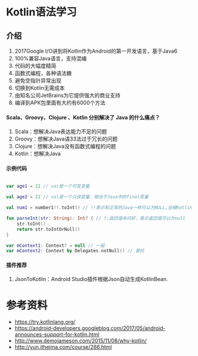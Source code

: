 # Kotlin语法学习

## 介绍

1. 2017Google I/O讲到将Kotlin作为Android的第一开发语言，基于Java6
1. 100%兼容Java语言，支持混编
2. 代码的大幅度精简
3. 函数式编程，各种语法糖
4. 避免空指针异常出现
5. 切换到Kotlin无需成本
6. 由知名公司JetBrains为它提供强大的商业支持
7. 编译到APK包里面有大约有6000个方法


#### Scala、Groovy、Clojure 、Kotlin 分别解决了 Java 的什么痛点？

1. Scala：想解决Java表达能力不足的问题
2. Groovy：想解决Java语33法过于冗长的问题
3. Clojure：想解决Java没有函数式编程的问题
4. Kotlin：想解决Java

#### 示例代码
```Kotlin

var age1 = 22 // var是一个可变变量

val age2 = 22 // val是一个只读变量，相当于Java中的final变量

val num1 = number1!!.toInt() // !!表示和正常的Java一样可以为NULL,会报KotlinNullPointerException

fun parseInt(str: String): Int? { // ?:返回值夹问好，表示返回值可以为null
    str.toInt()
    return str.toIntOrNull()
}

var mContext1: Context? = null // 一般
var mContext2: Context by Delegates.notNull() // 委托

```

#### 插件推荐

1. JsonToKotlin：Android Studio插件根据Json自动生成KotlinBean.


# 参考资料
  * https://try.kotlinlang.org/
  * https://android-developers.googleblog.com/2017/05/android-announces-support-for-kotlin.html
  * http://www.demojameson.com/2015/11/08/why-kotlin/
  * http://yun.itheima.com/course/266.html
